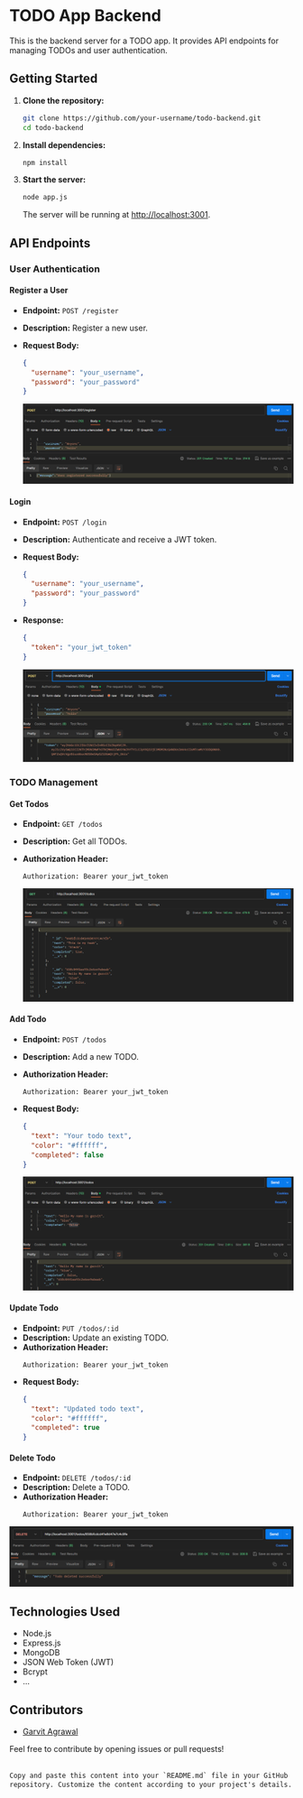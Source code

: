 # TODO App Backend

This is the backend server for a TODO app. It provides API endpoints for managing TODOs and user authentication.

## Getting Started

1. **Clone the repository:**

   ```bash
   git clone https://github.com/your-username/todo-backend.git
   cd todo-backend
   ```

2. **Install dependencies:**

   ```bash
   npm install
   ```

3. **Start the server:**

   ```bash
   node app.js
   ```

   The server will be running at [http://localhost:3001](http://localhost:3001).

## API Endpoints

### User Authentication

#### Register a User

- **Endpoint:** `POST /register`
- **Description:** Register a new user.
- **Request Body:**
  ```json
  {
    "username": "your_username",
    "password": "your_password"
  }
  ```

  ![Alt text](image.png)

#### Login

- **Endpoint:** `POST /login`
- **Description:** Authenticate and receive a JWT token.
- **Request Body:**
  ```json
  {
    "username": "your_username",
    "password": "your_password"
  }
  ```
- **Response:**
  ```json
  {
    "token": "your_jwt_token"
  }
  ```

  ![Alt text](image-1.png)

### TODO Management

#### Get Todos

- **Endpoint:** `GET /todos`
- **Description:** Get all TODOs.
- **Authorization Header:**
  ```
  Authorization: Bearer your_jwt_token
  ```

  ![Alt text](image-3.png)

#### Add Todo

- **Endpoint:** `POST /todos`
- **Description:** Add a new TODO.
- **Authorization Header:**
  ```
  Authorization: Bearer your_jwt_token
  ```
- **Request Body:**
  ```json
  {
    "text": "Your todo text",
    "color": "#ffffff",
    "completed": false
  }
  ```

  ![Alt text](image-2.png)

#### Update Todo

- **Endpoint:** `PUT /todos/:id`
- **Description:** Update an existing TODO.
- **Authorization Header:**
  ```
  Authorization: Bearer your_jwt_token
  ```
- **Request Body:**
  ```json
  {
    "text": "Updated todo text",
    "color": "#ffffff",
    "completed": true
  }
  ```

#### Delete Todo

- **Endpoint:** `DELETE /todos/:id`
- **Description:** Delete a TODO.
- **Authorization Header:**
  ```
  Authorization: Bearer your_jwt_token
  ```

![Alt text](image-4.png)
## Technologies Used

- Node.js
- Express.js
- MongoDB
- JSON Web Token (JWT)
- Bcrypt
- ...

## Contributors

- [Garvit Agrawal](https://github.com/garvit74)

Feel free to contribute by opening issues or pull requests!
```

Copy and paste this content into your `README.md` file in your GitHub repository. Customize the content according to your project's details.
